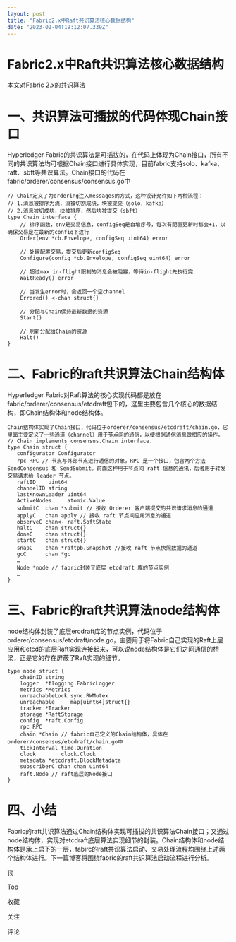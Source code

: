 ```yaml
---
layout: post
title: "Fabric2.x中Raft共识算法核心数据结构"
date: "2023-02-04T19:12:07.339Z"
---
```

Fabric2.x中Raft共识算法核心数据结构
========================

本文对Fabric 2.x的共识算法

一、共识算法可插拔的代码体现Chain接口
=====================

Hyperledger Fabric的共识算法是可插拔的，在代码上体现为Chain接口，所有不同的共识算法均可根据Chain接口进行具体实现，目前fabric支持solo、kafka、raft、sbft等共识算法。Chain接口的代码在fabric/orderer/consensus/consensus.go中

    // Chain定义了为ordering注入messages的方式，这种设计允许如下两种流程：
    // 1.消息被排序为流，流被切割成块，块被提交（solo，kafka）
    // 2.消息被切成块，块被排序，然后块被提交（sbft）
    type Chain interface {
    	// 排序函数，env是交易信息，configSeq是自增序号，每次有配置更新时都会+1，以确保交易是在最新的config下进行
    	Order(env *cb.Envelope, configSeq uint64) error
    
    	// 处理配置交易，提交后更新configSeq
    	Configure(config *cb.Envelope, configSeq uint64) error
    
    	// 超过max in-flight限制的消息会被阻塞，等待in-flight先执行完
    	WaitReady() error
    
    	// 当发生error时，会返回一个空channel
    	Errored() <-chan struct{}
    
    	// 分配与Chain保持最新数据的资源
    	Start()
    
    	// 刷新分配给Chain的资源
    	Halt()
    }
    

二、Fabric的raft共识算法Chain结构体
=========================

Hyperledger Fabric对Raft算法的核心实现代码都是放在fabric/orderer/consensus/etcdraft包下的，这里主要包含几个核心的数据结构，即Chain结构体和node结构体。

    Chain结构体实现了Chain接口，代码位于orderer/consensus/etcdraft/chain.go，它里面主要定义了一些通道（channel）用于节点间的通信，以便根据通信消息做相应的操作。
    // Chain implements consensus.Chain interface.
    type Chain struct {
       configurator Configurator
       rpc RPC // 节点与外部节点进行通信的对象，RPC 是一个接口，包含两个方法SendConsensus 和 SendSubmit。前面这种用于节点间 raft 信息的通讯，后者用于转发交易请求给 leader 节点。
       raftID    uint64
       channelID string
       lastKnownLeader uint64
       ActiveNodes     atomic.Value
       submitC  chan *submit // 接收 Orderer 客户端提交的共识请求消息的通道
       applyC   chan apply // 接收 raft 节点间应用消息的通道
       observeC chan<- raft.SoftState
       haltC    chan struct{}         
       doneC    chan struct{} 
       startC   chan struct{} 
       snapC    chan *raftpb.Snapshot //接收 raft 节点快照数据的通道
       gcC      chan *gc 
       …
       Node *node // fabric封装了底层 etcdraft 库的节点实例
       …
    }
    

三、Fabric的raft共识算法node结构体
========================

node结构体封装了底层ercdraft库的节点实例，代码位于orderer/consensus/etcdraft/node.go，主要用于将Fabric自己实现的Raft上层应用和etcd的底层Raft实现连接起来，可以说node结构体是它们之间通信的桥梁，正是它的存在屏蔽了Raft实现的细节。

    type node struct {
    	chainID string
    	logger  *flogging.FabricLogger
    	metrics *Metrics
    	unreachableLock sync.RWMutex
    	unreachable     map[uint64]struct{}
    	tracker *Tracker
    	storage *RaftStorage
    	config  *raft.Config
    	rpc RPC
    	chain *Chain // fabric自己定义的Chain结构体，具体在orderer/consensus/etcdraft/chain.go中
    	tickInterval time.Duration
    	clock        clock.Clock
    	metadata *etcdraft.BlockMetadata
    	subscriberC chan chan uint64
    	raft.Node // raft底层的Node接口
    }
    

四、小结
====

Fabric的raft共识算法通过Chain结构体实现可插拔的共识算法Chain接口；又通过node结构体，实现对etcdraft底层算法实现细节的封装。Chain结构体和node结构体是承上启下的一层，fabirc的raft共识算法启动、交易处理流程均围绕上述两个结构体进行。下一篇博客将围绕fabric的raft共识算法启动流程进行分析。

顶

[Top](#top)

收藏

关注

评论